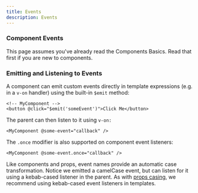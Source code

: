 ```yaml
---
title: Events
description: Events
---
```


### Component Events​
This page assumes you've already read the Components Basics. Read that first if you are new to components.

### Emitting and Listening to Events​
A component can emit custom events directly in template expressions (e.g. in a `v-on` handler) using the built-in `$emit` method:

```
<!-- MyComponent -->
<button @click="$emit('someEvent')">Click Me</button>
```

The parent can then listen to it using `v-on:`

```
<MyComponent @some-event="callback" />
```

The `.once` modifier is also supported on component event listeners:

```
<MyComponent @some-event.once="callback" />
```

Like components and props, event names provide an automatic case transformation. Notice we emitted a camelCase event, but can listen for it using a kebab-cased listener in the parent. As with [props casing](/componenet/props), we recommend using kebab-cased event listeners in templates.